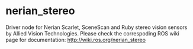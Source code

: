 # nerian_stereo
Driver node for Nerian Scarlet, SceneScan and Ruby stereo vision sensors by Allied Vision Technologies.
Please check the correspoding ROS wiki page for documentation: http://wiki.ros.org/nerian_stereo
